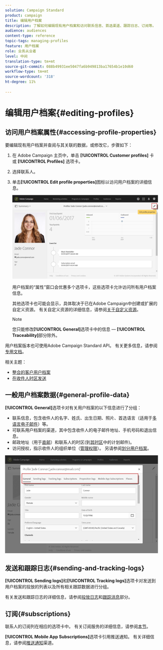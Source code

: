 ```yaml
---
solution: Campaign Standard
product: campaign
title: 编辑用户档案
description: 了解如何编辑现有用户档案和访问联系信息、首选渠道、跟踪日志、订阅等。
audience: audiences
content-type: reference
topic-tags: managing-profiles
feature: 用户档案
role: 业务从业者
level: 中间
translation-type: tm+mt
source-git-commit: 088b49931ee5047fa6b949813ba17654b1e10d60
workflow-type: tm+mt
source-wordcount: '318'
ht-degree: 11%

---
```



# 编辑用户档案{#editing-profiles}

## 访问用户档案属性{#accessing-profile-properties}

要编辑现有用户档案并查阅与其关联的数据，或修改它，步骤如下：

1. 在 Adobe Campaign 主页中，单击 **[!UICONTROL Customer profiles]** 卡或 **[!UICONTROL Profiles]** 选项卡。
1. 选择联系人。
1. 单击&#x200B;**[!UICONTROL Edit profile properties]**&#x200B;图标以访问用户档案的详细信息。

   ![](assets/profile_creation2.png)

   用户档案的“属性”窗口会优惠多个选项卡，这些选项卡允许访问所有用户档案信息。

   其他选项卡也可能会显示，具体取决于已在Adobe Campaign中创建或扩展的自定义资源。 有关自定义资源的详细信息，请参阅[关于自定义资源](../../developing/using/data-model-concepts.md)。

   >[!NOTE]
   >
   >您只能修改&#x200B;**[!UICONTROL General]**&#x200B;选项卡中的信息 — **[!UICONTROL Traceability]**&#x200B;部分除外。

用户档案版本也可使用Adobe Campaign Standard API。 有关更多信息，请参阅[专用文档](../../api/using/updating-profiles.md)。

相关主题：

* [整合的客户用户档案](../../audiences/using/integrated-customer-profile.md)
* [在收件人时区发送](../../sending/using/sending-messages-at-the-recipient-s-time-zone.md)

## 一般用户档案数据{#general-profile-data}

**[!UICONTROL General]**&#x200B;选项卡对有关用户档案的以下信息进行了分组：

* 联系信息，包含收件人的名字、姓氏、出生日期、照片、首选语言（适用于[多语言电子邮件](../../channels/using/creating-a-multilingual-email.md)）等。
* 可联系用户档案的渠道，其中包含收件人的电子邮件地址、手机号码和退出信息。
* 邮政地址（用于[直邮](../../channels/using/about-direct-mail.md)）和联系人的时区(到[其时区](../../sending/using/sending-messages-at-the-recipient-s-time-zone.md)中的计划邮件)。
* 访问授权，指示收件人的组织单位（[管理权限](../../administration/using/about-access-management.md)）。 另请参阅[划分用户档案](../../administration/using/organizational-units.md#partitioning-profiles)。

![](assets/profile_creation4.png)

## 发送和跟踪日志{#sending-and-tracking-logs}

**[!UICONTROL Sending logs]**&#x200B;和&#x200B;**[!UICONTROL Tracking logs]**&#x200B;选项卡对发送到用户档案的投放的列表以及所有相关跟踪数据进行分组。

有关发送和跟踪日志的详细信息，请参阅[投放日志](../../sending/using/monitoring-a-delivery.md#delivery-logs)和[跟踪消息](../../sending/using/tracking-messages.md)部分。

## 订阅{#subscriptions}

联系人的订阅列在相应的选项卡中。 有关订阅服务的详细信息，请参阅[本节](../../audiences/using/about-subscriptions.md)。

**[!UICONTROL Mobile App Subscriptions]**&#x200B;选项卡引用推送通知。 有关详细信息，请参阅[推送通知](../../channels/using/about-push-notifications.md)渠道。
